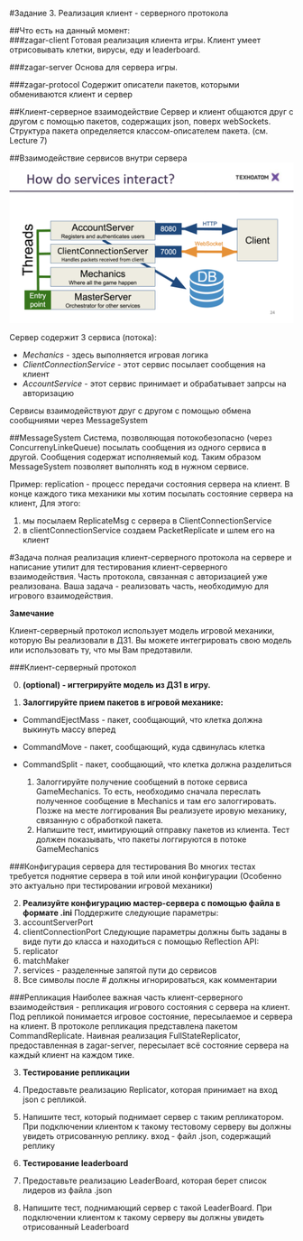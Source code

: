 #Задание 3. Реализация клиент - серверного протокола

##Что есть на данный момент:  
###zagar-client
Готовая реализация клиента игры. Клиент умеет отрисовывать клетки, вирусы, еду и leaderboard.

###zagar-server
Основа для сервера игры.

###zagar-protocol
Содержит описатели пакетов, которыми обмениваются клиент и сервер

##Клиент-серверное взаимодействие
Сервер и клиент общаются друг с другом с помощью пакетов, содержащих json, поверх webSockets. Структура пакета определяется классом-описателем пакета. (см. Lecture 7)

##Взаимодействие сервисов внутри сервера
![alt text](https://github.com/rybalkinsd/atom/blob/master/tasks/%233-client-server-protocol/services.png "How do services interact")

Сервер содержит 3 сервиса (потока):
- *Mechanics* - здесь выполняется игровая логика
- *ClientConnectionService* - этот сервис посылает сообщения на клиент
- *AccountService* - этот сервис принимает и обрабатывает запрсы на авторизацию

Сервисы взаимодействуют друг с другом с помощью обмена сообщниями через MessageSystem

##MessageSystem
Система, позволяющая потокобезопасно (через ConcurrenyLinkeQueue) посылать сообщения из одного сервиса в другой. Сообщения содержат исполняемый код. Таким образом MessageSystem позволяет выполнять код в нужном сервисе.

Пример: replication - процесс передачи состояния сервера на клиент. В конце каждого тика механики мы хотим посылать состояние сервера на клиент, Для этого:

1. мы посылаем ReplicateMsg с сервера в ClientConnectionService
2. в clientConnectionService создаем PacketReplicate и шлем его на клиент

#Задача
полная реализация клиент-серверного протокола на сервере и написание утилит для тестирования клиент-серверного взаимодействия.
Часть протокола, связанная с авторизацией уже реализована. Ваша задача - реализовать часть, необходимую для игрового взаимодействия.

**Замечание**

Клиент-серверный протокол использует модель игровой механики, которую Вы реализовали в ДЗ1. Вы можете интегрировать свою модель или использовать ту, что мы Вам предотавили.

###Клиент-серверный протокол

0. **(optional) - игтегрируйте модель из ДЗ1 в игру.**

1. **Залоггируйте прием пакетов в игровой механике:**
  - CommandEjectMass - пакет, сообщающий, что клетка должна выкинуть массу вперед
  - CommandMove - пакет, сообщающий, куда сдвинулась клетка
  - CommandSplit - пакет, сообщающий, что клетка должна разделиться

    1. Залоггируйте получение сообщений в потоке сервиса GameMechanics. То есть, необходимо сначала переслать полученное сообщение в Mechanics и там его залоггировать. Позже на месте логгирования Вы реализуете ировую механику, связанную с обработкой пакета.
    2. Напишите тест, имитирующий отправку пакетов из клиента. Тест должен показывать, что пакеты логгируются в потоке GameMechanics

###Конфигурация сервера для тестирования
Во многих тестах требуется поднятие сервера в той или иной конфигурации (Особенно это актуально при тестировании игровой механики)

2. **Реализуйте конфигурацию мастер-сервера с помощью файла в формате .ini**
  Поддержите следующие параметры:
  1. accountServerPort
  2. clientConnectionPort
  Следующие параметры должны быть заданы в виде пути до класса и находиться с помощью Reflection API:
  3. replicator
  4. matchMaker
  5. services - разделенные запятой пути до сервисов
  6. Все символы после # должны игнорироваться, как комментарии

###Репликация
Наиболее важная часть клиент-серверного взаимодействия - репликация игрового состояния с сервера на клиент. Под репликой понимается игровое состояние, пересылаемое и сервера на клиент. В протоколе репликация представлена пакетом CommandReplicate. Наивная реализация FullStateReplicator, предоставленная в zagar-server, пересылает всё состояние сервера на каждый клиент на каждом тике.

3. **Тестирование репликации**
  1. Предоставьте реализацию Replicator, которая принимает на вход json с репликой.
  2. Напишите тест, который поднимает сервер с таким репликатором.
При подключении клиентом к такому тестовому серверу вы должны увидеть отрисованную реплику.
вход - файл .json, содержащий реплику

4. **Тестирование leaderboard**
  1. Предоставьте реализацию LeaderBoard, которая берет список лидеров из файла .json
  2. Напишите тест, поднимающий сервер с такой LeaderBoard.
При подключении клиентом к такому серверу вы должны увидеть отрисованный Leaderboard
